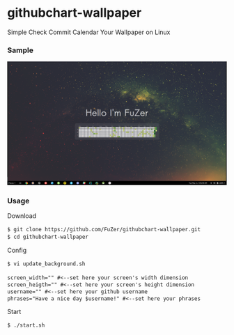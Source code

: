 # githubchart-wallpaper
Simple Check Commit Calendar Your Wallpaper on Linux

### Sample
![](/images/output.png)

### Usage
Download

```sh
$ git clone https://github.com/FuZer/githubchart-wallpaper.git
$ cd githubchart-wallpaper
```

Config

```
$ vi update_background.sh

screen_width="" #<--set here your screen's width dimension
screen_heigth="" #<--set here your screen's height dimension
username="" #<--set here your github username
phrases="Have a nice day $username!" #<--set here your phrases

```

Start

```
$ ./start.sh
```
